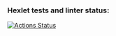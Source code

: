 ### Hexlet tests and linter status:
[![Actions Status](https://github.com/NevermoreKatana/python-project-83/workflows/hexlet-check/badge.svg)](https://github.com/NevermoreKatana/python-project-83/actions)